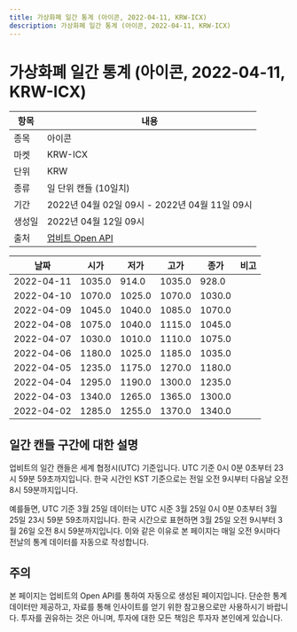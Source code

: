 ```yaml
---
title: 가상화폐 일간 통계 (아이콘, 2022-04-11, KRW-ICX)
description: 가상화폐 일간 통계 (아이콘, 2022-04-11, KRW-ICX)
---
```



가상화폐 일간 통계 (아이콘, 2022-04-11, KRW-ICX)
===

|항목|내용|
|--|--|
|종목|아이콘|
|마켓|KRW-ICX|
|단위|KRW|
|종류|일 단위 캔들 (10일치)|
|기간|2022년 04월 02일 09시 - 2022년 04월 11일 09시|
|생성일|2022년 04월 12일 09시|
|출처|[업비트 Open API](https://docs.upbit.com)|


|날짜|시가|저가|고가|종가|비고|
|--|--|--|--|--|--|
|2022-04-11|1035.0|914.0|1035.0|928.0|    |
|2022-04-10|1070.0|1025.0|1070.0|1030.0|    |
|2022-04-09|1045.0|1040.0|1085.0|1070.0|    |
|2022-04-08|1075.0|1040.0|1115.0|1045.0|    |
|2022-04-07|1030.0|1010.0|1110.0|1075.0|    |
|2022-04-06|1180.0|1025.0|1185.0|1035.0|    |
|2022-04-05|1235.0|1175.0|1270.0|1180.0|    |
|2022-04-04|1295.0|1190.0|1300.0|1235.0|    |
|2022-04-03|1340.0|1265.0|1365.0|1300.0|    |
|2022-04-02|1285.0|1255.0|1370.0|1340.0|    |


일간 캔들 구간에 대한 설명
---


업비트의 일간 캔들은 세계 협정시(UTC) 기준입니다. 
UTC 기준 0시 0분 0초부터 23시 59분 59초까지입니다. 
한국 시간인 KST 기준으로는 전일 오전 9시부터 다음날 오전 8시 59분까지입니다. 


예를들면, UTC 기준 3월 25일 데이터는 UTC 시준 3월 25일 0시 0분 0초부터 3월 25일 23시 59분 59초까지입니다. 
한국 시간으로 표현하면 3월 25일 오전 9시부터 3월 26일 오전 8시 59분까지입니다. 
이와 같은 이유로 본 페이지는 매일 오전 9시마다 전날의 통계 데이터를 자동으로 작성합니다. 


주의
---


본 페이지는 업비트의 Open API를 통하여 자동으로 생성된 페이지입니다. 
단순한 통계 데이터만 제공하고, 자료를 통해 인사이트를 얻기 위한 참고용으로만 사용하시기 바랍니다. 
투자를 권유하는 것은 아니며, 투자에 대한 모든 책임은 투자자 본인에게 있습니다. 
